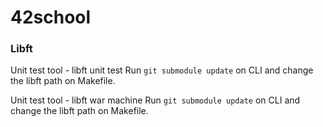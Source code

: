 # 42school

### Libft
Unit test tool - libft unit test
Run `git submodule update` on CLI and change the libft path on Makefile.

Unit test tool - libft war machine
Run `git submodule update` on CLI and change the libft path on Makefile.